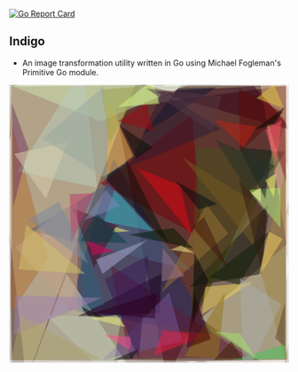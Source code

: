[![Go Report Card](https://goreportcard.com/badge/github.com/diop/indigo)](https://goreportcard.com/report/github.com/diop/indigo)

## Indigo
* An image transformation utility written in Go using Michael Fogleman's Primitive Go module.

![Afro Futurism](images/out/out.png)



